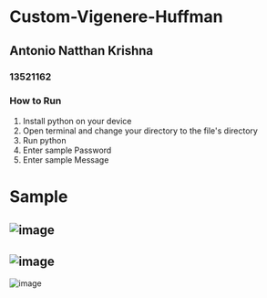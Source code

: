 # Custom-Vigenere-Huffman

## Antonio Natthan Krishna
### 13521162

### How to Run
1. Install python on your device
2. Open terminal and change your directory to the file's directory
3. Run python
4. Enter sample Password
5. Enter sample Message

# Sample
![image](https://user-images.githubusercontent.com/92136335/206876223-45fc39c2-0988-4c7b-86a2-631c1e8d4d1c.png)
--
![image](https://user-images.githubusercontent.com/92136335/206876229-389824fc-0e5b-494a-8a25-5224ef58ffeb.png)
--
![image](https://user-images.githubusercontent.com/92136335/206876233-289f93d2-763e-451b-852f-eea4de5c4ffb.png)
